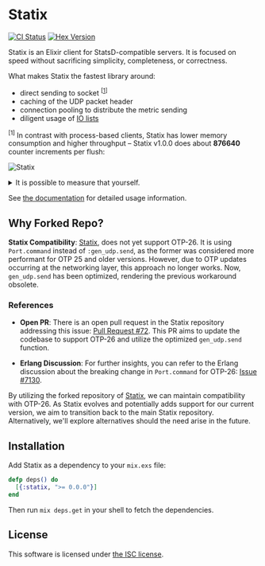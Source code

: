 # Statix

[![CI Status](https://github.com/lexmag/statix/actions/workflows/ci.yml/badge.svg?branch=master)](https://github.com/lexmag/statix/actions/workflows/ci.yml)
[![Hex Version](https://img.shields.io/hexpm/v/statix.svg "Hex Version")](https://hex.pm/packages/statix)

Statix is an Elixir client for StatsD-compatible servers.
It is focused on speed without sacrificing simplicity, completeness, or correctness.

What makes Statix the fastest library around:

  * direct sending to socket <sup>[[1](#direct-sending)]</sup>
  * caching of the UDP packet header
  * connection pooling to distribute the metric sending
  * diligent usage of [IO lists](http://jlouisramblings.blogspot.se/2013/07/problematic-traits-in-erlang.html)

<sup><a name="direct-sending"></a>[1]</sup> In contrast with process-based clients, Statix has lower memory consumption and higher throughput – Statix v1.0.0 does about __876640__ counter increments per flush:

![Statix](https://www.dropbox.com/s/uijh5i8qgzmd11a/statix-v1.0.0.png?raw=1)

<details>
  <summary>It is possible to measure that yourself.</summary>

  ```elixir
  for _ <- 1..10_000 do
    Task.start(fn ->
      for _ <- 1..10_000 do
        StatixSample.increment("sample", 1)
      end
    end)
  end
  ```

  Make sure you have StatsD server running to get more realistic results.

</details>

See [the documentation](https://hexdocs.pm/statix) for detailed usage information.

## Why Forked Repo?

**Statix Compatibility**: [Statix](https://github.com/lexmag/statix), does not yet support OTP-26. It is using `Port.command` instead of `:gen_udp.send`, as the former was considered more performant for OTP 25 and older versions. However, due to OTP updates occurring at the networking layer, this approach no longer works. Now, `gen_udp.send` has been optimized, rendering the previous workaround obsolete.

### References
- **Open PR**: There is an open pull request in the Statix repository addressing this issue: [Pull Request #72](https://github.com/lexmag/statix/pull/72). This PR aims to update the codebase to support OTP-26 and utilize the optimized `gen_udp.send` function.

- **Erlang Discussion**: For further insights, you can refer to the Erlang discussion about the breaking change in `Port.command` for OTP-26: [Issue #7130](https://github.com/erlang/otp/issues/7130).

By utilizing the forked repository of [Statix](https://github.com/lexmag/statix), we can maintain compatibility with OTP-26. As Statix evolves and potentially adds support for our current version, we aim to transition back to the main Statix repository. Alternatively, we'll explore alternatives should the need arise in the future.

## Installation

Add Statix as a dependency to your `mix.exs` file:

```elixir
defp deps() do
  [{:statix, ">= 0.0.0"}]
end
```

Then run `mix deps.get` in your shell to fetch the dependencies.

## License

This software is licensed under [the ISC license](LICENSE).

